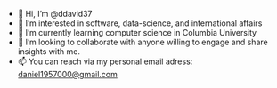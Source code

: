 - 👋 Hi, I’m @ddavid37
- 👀 I’m interested in software, data-science, and international affairs
- 🌱 I’m currently learning computer science in Columbia University
- 💞️ I’m looking to collaborate with anyone willing to engage and share insights with me.
- 📫 You can reach via my personal email adress: daniel1957000@gmail.com

<!---
ddavid37/ddavid37 is a ✨ special ✨ repository because its `README.md` (this file) appears on your GitHub profile.
You can click the Preview link to take a look at your changes.
--->
